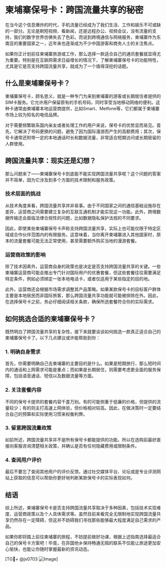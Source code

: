 # 柬埔寨保号卡：跨国流量共享的秘密

在当今这个信息爆炸的时代，手机流量已经成为了我们生活、工作和娱乐不可或缺的一部分。无论是刷短视频、看新闻，还是远程办公、视频会议，没有流量的支持，我们的数字世界仿佛失去了色彩。而说到跨境通信与网络服务，柬埔寨作为东南亚的重要国家之一，近年来也逐渐成为不少中国游客和商务人士的关注焦点。

如果你正计划前往柬埔寨旅游或工作，那么选择一款适合自己的通讯套餐就显得尤为重要。特别是在互联网需求日益增长的情况下，了解柬埔寨保号卡的功能特性，尤其是它是否支持跨国流量共享，就成为了一个值得深挖的话题。

## 什么是柬埔寨保号卡？

柬埔寨保号卡，顾名思义，就是一种专门为来到柬埔寨的游客或长期居住者提供的SIM卡服务。它允许用户保留原有的手机号码，同时享受当地移动网络的便利。这种卡通常由柬埔寨本地运营商提供，比如Smart、Metfone等，它们都属于柬埔寨市场上较为知名的电信品牌。

对于需要频繁联系国内亲友或者处理工作的用户来说，保号卡的优势显而易见。首先，它解决了号码更换的问题，避免了因为国际漫游而产生的高额费用；其次，保号卡通常还附带一定的本地通话时长和数据流量，非常适合短期访问或长期居留的人群使用。

## 跨国流量共享：现实还是幻想？

那么问题来了——柬埔寨保号卡到底能不能实现跨国流量共享呢？这个问题的答案并不简单，因为它涉及到多个方面的技术限制和服务政策。

### 技术层面的挑战

从技术角度来看，跨国流量共享并非易事。由于不同国家之间的通信基础设施存在差异，运营商之间需要建立复杂的互联互通机制才能实现这一功能。此外，跨境数据传输还会面临法律合规性的问题，比如数据隐私保护法规的不同要求。

因此，即使某些柬埔寨保号卡声称支持跨国流量共享，实际上也可能仅限于特定区域或合作伙伴范围内的有限服务。这意味着，当你离开柬埔寨进入其他国家时，原本的流量套餐可能无法正常使用，甚至需要额外购买当地的漫游套餐。

### 运营商政策的影响

除了技术因素外，运营商自身的政策也是决定是否支持跨国流量共享的关键。一些柬埔寨运营商可能会推出专门针对国际用户的优惠套餐，但这些套餐往往需要满足特定条件，例如必须绑定一张本地电话卡，或者仅适用于某些指定的目的地。

此外，运营商还会根据市场需求调整其产品策略。如果某款保号卡的目标客户群体主要是本地居民而非国际旅客，那么跨国流量共享功能就可能被排除在外。因此，在选择保号卡之前，务必仔细阅读相关条款，确保所选套餐符合你的实际需求。

## 如何挑选合适的柬埔寨保号卡？

既然明白了跨国流量共享的复杂性，接下来就要谈谈如何挑选一款真正适合自己的柬埔寨保号卡了。以下几点建议或许能帮助到你：

### 1. 明确自身需求

首先，你需要明确自己去柬埔寨的主要目的是什么。如果是短期旅行，那么短时间内的通话和上网需求可能是重点；而如果是长期居住，则需要考虑更全面的服务保障，包括语音通话、短信以及数据流量等方面。

### 2. 关注套餐内容

不同的保号卡提供的套餐内容千差万别。有的可能侧重于低廉的价格，但提供的流量较少；有的则主打高速上网体验，但价格相对较高。因此，在做决策时一定要结合自己的预算和实际使用习惯来权衡利弊。

### 3. 留意跨国流量政策

如前所述，跨国流量共享并不是所有保号卡都能提供的功能。所以在选购前最好直接向客服咨询清楚相关政策，并确认是否有任何隐藏费用或限制条件。

### 4. 查阅用户评价

最后不要忘了查阅其他用户的评价反馈。通过社交媒体平台、论坛或是专业评测网站上获取的信息可以帮助你更好地判断某款保号卡的实际表现如何。

## 结语

综上所述，柬埔寨保号卡是否支持跨国流量共享取决于多种因素，包括技术实现难度、运营商政策以及个人具体需求等。虽然目前来看完全无限制地实现跨国流量共享仍然存在一定障碍，但这并不妨碍我们寻找那些能够最大程度满足自己需求的产品。

如果你即将踏上前往柬埔寨的旅程，不妨提前做好功课，根据上述指南选择最适合自己的保号卡方案吧！毕竟，在异国他乡保持畅通无阻的联系不仅能让旅途更加安心愉快，也能让你随时掌握最新的资讯动态。

[TG💪+ @jx0703 ![Image](https://github.com/user-attachments/assets/dbca1d08-cadb-493c-b0ec-ad6f7a83f270)]